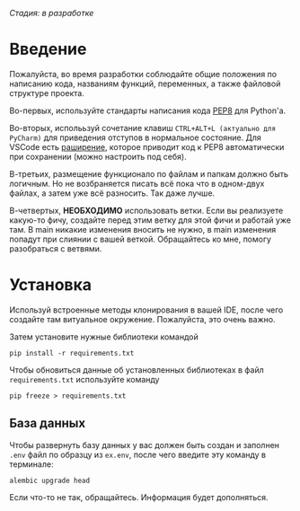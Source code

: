 _Стадия: в разработке_
# Введение
Пожалуйста, во время разработки соблюдайте общие положения по написанию кода, названиям функций, переменных, а также файловой структуре проекта.

Во-первых, используйте стандарты написания кода [PEP8](https://pythonworld.ru/osnovy/pep-8-rukovodstvo-po-napisaniyu-koda-na-python.html) для Python'а.

Во-вторых, исполььзуй сочетание клавиш `CTRL+ALT+L (актуально для PyCharm)` для приведения отступов в нормальное состояние. 
Для VSCode есть [раширение](https://marketplace.visualstudio.com/items?itemName=ms-python.autopep8), которое приводит код к PEP8 автоматически при сохранении (можно настроить под себя).

В-третьих, размещение функционало по файлам и папкам должно быть логичным. Но не возбраняется писать всё пока что в одном-двух файлах, а затем уже всё разносить. Так даже лучше.

В-четвертых, **НЕОБХОДИМО** использовать ветки. Если вы реализуете какую-то фичу, создайте перед этим ветку для этой фичи и работай уже там.
В main никакие изменения вносить не нужно, в main изменения попадут при слиянии с вашей веткой. Обращайтесь ко мне, помогу разобраться с ветвями.
# Установка
Используй встроенные методы клонирования в вашей IDE, после чего создайте там витуальное окружение. Пожалуйста, это очень важно.

Затем установите нужные библиотеки командой
```
pip install -r requirements.txt
```
Чтобы обновиться данные об установленных библиотеках в файл `requirements.txt` используйте команду
```
pip freeze > requirements.txt
```
## База данных
Чтобы развернуть базу данных у вас должен быть создан и заполнен `.env` файл по образцу из `ex.env`, после чего введите эту команду в терминале:
```
alembic upgrade head
```

Если что-то не так, обращайтесь. Информация будет дополняться.
